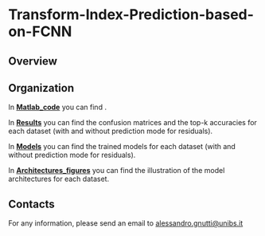 # Transform-Index-Prediction-based-on-FCNN

## Overview

## Organization

In [**Matlab_code**](https://github.com/AlessandroGnutti/Transform-index-Prediction-based-on-FCNN/tree/main/Matlab_code) you can find .

In [**Results**](https://github.com/AlessandroGnutti/Transform-Index-Prediction-based-on-FCNN/tree/main/Results) you can find the confusion matrices and the top-k accuracies for each dataset (with and without prediction mode for residuals).

In [**Models**](https://github.com/AlessandroGnutti/Transform-Index-Prediction-based-on-FCNN/tree/main/Models) you can find the trained models for each dataset (with and without prediction mode for residuals).

In [**Architectures_figures**](https://github.com/AlessandroGnutti/Transform-Index-Prediction-based-on-FCNN/tree/main/Architectures_figures) you can find the illustration of the model architectures for each dataset.


## Contacts

For any information, please send an email to alessandro.gnutti@unibs.it


